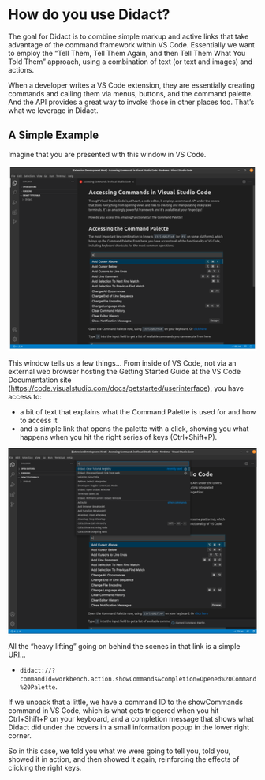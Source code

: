 # How do you use Didact?

The goal for Didact is to combine simple markup and active links that take advantage of the command framework within VS Code. Essentially we want to employ the “Tell Them, Tell Them Again, and then Tell Them What You Told Them” approach, using a combination of text (or text and images) and actions. 

When a developer writes a VS Code extension, they are essentially creating commands and calling them via menus, buttons, and the command palette. And the API provides a great way to invoke those in other places too. That’s what we leverage in Didact.

## A Simple Example

Imagine that you are presented with this window in VS Code. 

![Didact Window image with Command Palette Example](./images/didact-view-command-palette-example.png "Didact Window with Command Palette Example")

This window tells us a few things… From inside of VS Code, not via an external web browser hosting the Getting Started Guide at the VS Code Documentation site (https://code.visualstudio.com/docs/getstarted/userinterface), you have access to:

* a bit of text that explains what the Command Palette is used for and how to access it
* and a simple link that opens the palette with a click, showing you what happens when you hit the right series of keys (Ctrl+Shift+P).

![Didact Window image with Command Palette Example Where Command Palette is Open](./images/didact-view-command-palette-example2.png "Didact Window with Command Palette Example with Command Palette Open")

All the “heavy lifting” going on behind the scenes in that link is a simple URI…

* `didact://?commandId=workbench.action.showCommands&completion=Opened%20Command%20Palette`.

If we unpack that a little, we have a command ID to the showCommands command in VS Code, which is what gets triggered when you hit Ctrl+Shift+P on your keyboard, and a completion message that shows what Didact did under the covers in a small information popup in the lower right corner. 

So in this case, we told you what we were going to tell you, told you, showed it in action, and then showed it again, reinforcing the effects of clicking the right keys.
